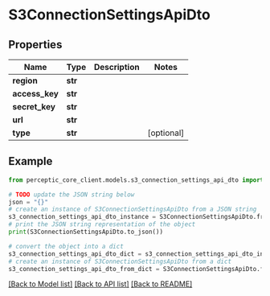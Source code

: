 # S3ConnectionSettingsApiDto


## Properties

Name | Type | Description | Notes
------------ | ------------- | ------------- | -------------
**region** | **str** |  | 
**access_key** | **str** |  | 
**secret_key** | **str** |  | 
**url** | **str** |  | 
**type** | **str** |  | [optional] 

## Example

```python
from perceptic_core_client.models.s3_connection_settings_api_dto import S3ConnectionSettingsApiDto

# TODO update the JSON string below
json = "{}"
# create an instance of S3ConnectionSettingsApiDto from a JSON string
s3_connection_settings_api_dto_instance = S3ConnectionSettingsApiDto.from_json(json)
# print the JSON string representation of the object
print(S3ConnectionSettingsApiDto.to_json())

# convert the object into a dict
s3_connection_settings_api_dto_dict = s3_connection_settings_api_dto_instance.to_dict()
# create an instance of S3ConnectionSettingsApiDto from a dict
s3_connection_settings_api_dto_from_dict = S3ConnectionSettingsApiDto.from_dict(s3_connection_settings_api_dto_dict)
```
[[Back to Model list]](../README.md#documentation-for-models) [[Back to API list]](../README.md#documentation-for-api-endpoints) [[Back to README]](../README.md)


